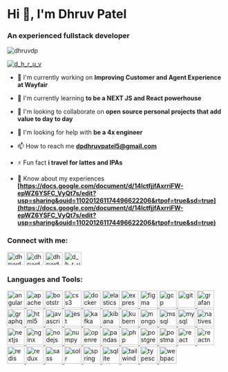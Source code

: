 # Hi 👋, I'm Dhruv Patel

### An experienced fullstack developer

<p align="left"> <img src="https://komarev.com/ghpvc/?username=dhruvdp&label=Profile views&color=0e75b6&style=flat" alt="dhruvdp" /> </p>

<p align="left"> <a href="https://twitter.com/d_h_r_u_v" target="blank"><img src="https://img.shields.io/twitter/follow/d_h_r_u_v?logo=twitter&style=for-the-badge" alt="d_h_r_u_v" /></a> </p>

- 🔭 I'm currently working on **Improving Customer and Agent Experience at Wayfair**

- 🌱 I'm currently learning **to be a NEXT JS and React powerhouse**

- 👯 I'm looking to collaborate on **open source personal projects that add value to day to day**

- 🤝 I'm looking for help with **be a 4x engineer**

- 📫 How to reach me **dpdhruvpatel5@gmail.com**

- ⚡ Fun fact **i travel for lattes and IPAs**

- 📄 Know about my experiences **[https://docs.google.com/document/d/14lctfjjfAxrriFW-epWZ6YSFC_VyQt7s/edit?usp=sharing&ouid=110201261174496622206&rtpof=true&sd=true](https://docs.google.com/document/d/14lctfjjfAxrriFW-epWZ6YSFC_VyQt7s/edit?usp=sharing&ouid=110201261174496622206&rtpof=true&sd=true)**

<h3 align="left">Connect with me:</h3>
<p align="left">
<a href="https://github.com/dhruvdp" target="blank"><img align="center" src="https://raw.githubusercontent.com/rahuldkjain/github-profile-readme-generator/master/src/images/icons/Social/github.svg" alt="dhruvdp" height="30" width="40" /></a>
<a href="https://linkedin.com/in/dhruvdp" target="blank"><img align="center" src="https://raw.githubusercontent.com/rahuldkjain/github-profile-readme-generator/master/src/images/icons/Social/linked-in-alt.svg" alt="dhruvdp" height="30" width="40" /></a>
<a href="https://instagram.com/dhruvdp" target="blank"><img align="center" src="https://raw.githubusercontent.com/rahuldkjain/github-profile-readme-generator/master/src/images/icons/Social/instagram.svg" alt="dhruvdp" height="30" width="40" /></a>
<a href="https://twitter.com/d_h_r_u_v" target="blank"><img align="center" src="https://raw.githubusercontent.com/rahuldkjain/github-profile-readme-generator/master/src/images/icons/Social/twitter.svg" alt="d_h_r_u_v" height="30" width="40" /></a>
</p>

<h3 align="left">Languages and Tools:</h3>
<p align="left"> <a href="https://developer.mozilla.org/en-US/docs/Web/angularjs" target="_blank" rel="noreferrer"> <img src="https://skillicons.dev/icons?i=angular" alt="angularjs" width="40" height="40"/> </a> <a href="https://developer.mozilla.org/en-US/docs/Web/apachecordova" target="_blank" rel="noreferrer"> <img src="https://cdn.simpleicons.org/apachecordova/E8E8E8" alt="apachecordova" width="40" height="40"/> </a> <a href="https://developer.mozilla.org/en-US/docs/Web/bootstrap" target="_blank" rel="noreferrer"> <img src="https://skillicons.dev/icons?i=bootstrap" alt="bootstrap" width="40" height="40"/> </a> <a href="https://developer.mozilla.org/en-US/docs/Web/css3" target="_blank" rel="noreferrer"> <img src="https://skillicons.dev/icons?i=css" alt="css3" width="40" height="40"/> </a> <a href="https://developer.mozilla.org/en-US/docs/Web/docker" target="_blank" rel="noreferrer"> <img src="https://skillicons.dev/icons?i=docker" alt="docker" width="40" height="40"/> </a> <a href="https://developer.mozilla.org/en-US/docs/Web/elasticsearch" target="_blank" rel="noreferrer"> <img src="https://skillicons.dev/icons?i=elasticsearch" alt="elasticsearch" width="40" height="40"/> </a> <a href="https://developer.mozilla.org/en-US/docs/Web/express" target="_blank" rel="noreferrer"> <img src="https://skillicons.dev/icons?i=express" alt="express" width="40" height="40"/> </a> <a href="https://developer.mozilla.org/en-US/docs/Web/figma" target="_blank" rel="noreferrer"> <img src="https://skillicons.dev/icons?i=figma" alt="figma" width="40" height="40"/> </a> <a href="https://developer.mozilla.org/en-US/docs/Web/gcp" target="_blank" rel="noreferrer"> <img src="https://skillicons.dev/icons?i=gcp" alt="gcp" width="40" height="40"/> </a> <a href="https://developer.mozilla.org/en-US/docs/Web/git" target="_blank" rel="noreferrer"> <img src="https://skillicons.dev/icons?i=git" alt="git" width="40" height="40"/> </a> <a href="https://developer.mozilla.org/en-US/docs/Web/grafana" target="_blank" rel="noreferrer"> <img src="https://skillicons.dev/icons?i=grafana" alt="grafana" width="40" height="40"/> </a> <a href="https://developer.mozilla.org/en-US/docs/Web/graphql" target="_blank" rel="noreferrer"> <img src="https://skillicons.dev/icons?i=graphql" alt="graphql" width="40" height="40"/> </a> <a href="https://developer.mozilla.org/en-US/docs/Web/html5" target="_blank" rel="noreferrer"> <img src="https://skillicons.dev/icons?i=html" alt="html5" width="40" height="40"/> </a> <a href="https://developer.mozilla.org/en-US/docs/Web/javascript" target="_blank" rel="noreferrer"> <img src="https://skillicons.dev/icons?i=js" alt="javascript" width="40" height="40"/> </a> <a href="https://developer.mozilla.org/en-US/docs/Web/jest" target="_blank" rel="noreferrer"> <img src="https://skillicons.dev/icons?i=jest" alt="jest" width="40" height="40"/> </a> <a href="https://developer.mozilla.org/en-US/docs/Web/kafka" target="_blank" rel="noreferrer"> <img src="https://skillicons.dev/icons?i=kafka" alt="kafka" width="40" height="40"/> </a> <a href="https://developer.mozilla.org/en-US/docs/Web/kibana" target="_blank" rel="noreferrer"> <img src="https://cdn.jsdelivr.net/gh/devicons/devicon/icons/kibana/kibana-original.svg" alt="kibana" width="40" height="40"/> </a> <a href="https://developer.mozilla.org/en-US/docs/Web/kubernetes" target="_blank" rel="noreferrer"> <img src="https://skillicons.dev/icons?i=kubernetes" alt="kubernetes" width="40" height="40"/> </a> <a href="https://developer.mozilla.org/en-US/docs/Web/mongodb" target="_blank" rel="noreferrer"> <img src="https://skillicons.dev/icons?i=mongodb" alt="mongodb" width="40" height="40"/> </a> <a href="https://developer.mozilla.org/en-US/docs/Web/mssql" target="_blank" rel="noreferrer"> <img src="https://cdn.jsdelivr.net/gh/devicons/devicon/icons/microsoftsqlserver/microsoftsqlserver-plain.svg" alt="mssql" width="40" height="40"/> </a> <a href="https://developer.mozilla.org/en-US/docs/Web/mysql" target="_blank" rel="noreferrer"> <img src="https://skillicons.dev/icons?i=mysql" alt="mysql" width="40" height="40"/> </a> <a href="https://developer.mozilla.org/en-US/docs/Web/nativescript" target="_blank" rel="noreferrer"> <img src="https://cdn.simpleicons.org/nativescript/3655FF" alt="nativescript" width="40" height="40"/> </a> <a href="https://developer.mozilla.org/en-US/docs/Web/nextjs" target="_blank" rel="noreferrer"> <img src="https://skillicons.dev/icons?i=nextjs" alt="nextjs" width="40" height="40"/> </a> <a href="https://developer.mozilla.org/en-US/docs/Web/nginx" target="_blank" rel="noreferrer"> <img src="https://skillicons.dev/icons?i=nginx" alt="nginx" width="40" height="40"/> </a> <a href="https://developer.mozilla.org/en-US/docs/Web/nodejs" target="_blank" rel="noreferrer"> <img src="https://skillicons.dev/icons?i=nodejs" alt="nodejs" width="40" height="40"/> </a> <a href="https://developer.mozilla.org/en-US/docs/Web/numpy" target="_blank" rel="noreferrer"> <img src="https://cdn.jsdelivr.net/gh/devicons/devicon/icons/numpy/numpy-original.svg" alt="numpy" width="40" height="40"/> </a> <a href="https://developer.mozilla.org/en-US/docs/Web/openresty" target="_blank" rel="noreferrer"> <img src="https://cdn.jsdelivr.net/gh/devicons/devicon/icons/nginx/nginx-original.svg" alt="openresty" width="40" height="40"/> </a> <a href="https://developer.mozilla.org/en-US/docs/Web/pandas" target="_blank" rel="noreferrer"> <img src="https://cdn.jsdelivr.net/gh/devicons/devicon/icons/pandas/pandas-original.svg" alt="pandas" width="40" height="40"/> </a> <a href="https://developer.mozilla.org/en-US/docs/Web/php" target="_blank" rel="noreferrer"> <img src="https://skillicons.dev/icons?i=php" alt="php" width="40" height="40"/> </a> <a href="https://developer.mozilla.org/en-US/docs/Web/postgresql" target="_blank" rel="noreferrer"> <img src="https://skillicons.dev/icons?i=postgres" alt="postgresql" width="40" height="40"/> </a> <a href="https://developer.mozilla.org/en-US/docs/Web/postman" target="_blank" rel="noreferrer"> <img src="https://skillicons.dev/icons?i=postman" alt="postman" width="40" height="40"/> </a> <a href="https://developer.mozilla.org/en-US/docs/Web/react" target="_blank" rel="noreferrer"> <img src="https://skillicons.dev/icons?i=react" alt="react" width="40" height="40"/> </a> <a href="https://developer.mozilla.org/en-US/docs/Web/reactnative" target="_blank" rel="noreferrer"> <img src="https://skillicons.dev/icons?i=react" alt="reactnative" width="40" height="40"/> </a> <a href="https://developer.mozilla.org/en-US/docs/Web/redis" target="_blank" rel="noreferrer"> <img src="https://skillicons.dev/icons?i=redis" alt="redis" width="40" height="40"/> </a> <a href="https://developer.mozilla.org/en-US/docs/Web/redux" target="_blank" rel="noreferrer"> <img src="https://skillicons.dev/icons?i=redux" alt="redux" width="40" height="40"/> </a> <a href="https://developer.mozilla.org/en-US/docs/Web/sass" target="_blank" rel="noreferrer"> <img src="https://skillicons.dev/icons?i=sass" alt="sass" width="40" height="40"/> </a> <a href="https://developer.mozilla.org/en-US/docs/Web/solr" target="_blank" rel="noreferrer"> <img src="https://cdn.simpleicons.org/apachesolr/D9411E" alt="solr" width="40" height="40"/> </a> <a href="https://developer.mozilla.org/en-US/docs/Web/spring" target="_blank" rel="noreferrer"> <img src="https://skillicons.dev/icons?i=spring" alt="spring" width="40" height="40"/> </a> <a href="https://developer.mozilla.org/en-US/docs/Web/sqlite" target="_blank" rel="noreferrer"> <img src="https://skillicons.dev/icons?i=sqlite" alt="sqlite" width="40" height="40"/> </a> <a href="https://developer.mozilla.org/en-US/docs/Web/tailwind" target="_blank" rel="noreferrer"> <img src="https://skillicons.dev/icons?i=tailwind" alt="tailwind" width="40" height="40"/> </a> <a href="https://developer.mozilla.org/en-US/docs/Web/typescript" target="_blank" rel="noreferrer"> <img src="https://skillicons.dev/icons?i=ts" alt="typescript" width="40" height="40"/> </a> <a href="https://developer.mozilla.org/en-US/docs/Web/webpack" target="_blank" rel="noreferrer"> <img src="https://skillicons.dev/icons?i=webpack" alt="webpack" width="40" height="40"/> </a></p>

